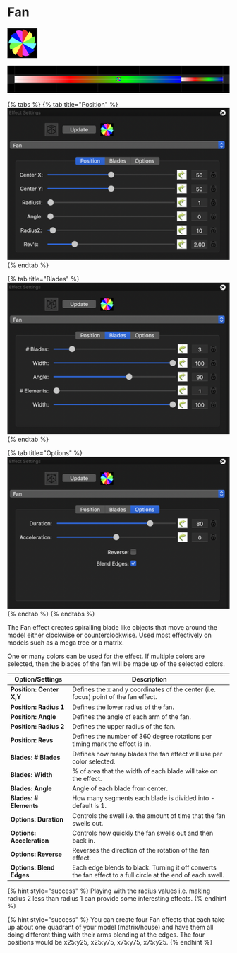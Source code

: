 # Fan

![Icon](<../../.gitbook/assets/image (385) (1).png>)

![Sequencer Grid](<../../.gitbook/assets/image (697).png>)

{% tabs %}
{% tab title="Position" %}
![](<../../.gitbook/assets/image (98) (1).png>)
{% endtab %}

{% tab title="Blades" %}
![](<../../.gitbook/assets/image (149) (1).png>)
{% endtab %}

{% tab title="Options" %}
![](<../../.gitbook/assets/image (732) (1).png>)
{% endtab %}
{% endtabs %}

The Fan effect creates spiralling blade like objects that move around the model either clockwise or counterclockwise. Used most effectively on models such as a mega tree or a matrix.

One or many colors can be used for the effect. If multiple colors are selected, then the blades of the fan will be made up of the selected colors.

| Option/Settings           | Description                                                                                                  |
| ------------------------- | ------------------------------------------------------------------------------------------------------------ |
| **Position: Center X,Y**  | Defines the x and y coordinates of the center (i.e. focus) point of the fan effect.                          |
| **Position: Radius 1**    | Defines the lower radius of the fan.                                                                         |
| **Position: Angle**       | Defines the angle of each arm of the fan.                                                                    |
| **Position: Radius 2**    | Defines the upper radius of the fan.                                                                         |
| **Position: Revs**        | Defines the number of 360 degree rotations per timing mark the effect is in.                                 |
| **Blades: # Blades**      | Defines how many blades the fan effect will use per color selected.                                          |
| **Blades: Width**         | % of area that the width of each blade will take on the effect.                                              |
| **Blades: Angle**         | Angle of each blade from center.                                                                             |
| **Blades: # Elements**    | How many segments each blade is divided into - default is 1.                                                 |
| **Options: Duration**     | Controls the swell i.e. the amount of time that the fan swells out.                                          |
| **Options: Acceleration** | Controls how quickly the fan swells out and then back in.                                                    |
| **Options: Reverse**      | Reverses the direction of the rotation of the fan effect.                                                    |
| **Options: Blend Edges**  | Each edge blends to black. Turning it off converts the fan effect to a full circle at the end of each swell. |

{% hint style="success" %}
Playing with the radius values i.e. making radius 2 less than radius 1 can provide some interesting effects.
{% endhint %}

{% hint style="success" %}
You can create four Fan effects that each take up about one quadrant of your model (matrix/house) and have them all doing different thing with their arms blending at the edges. The four positions would be x25:y25, x25:y75, x75:y75, x75:y25.
{% endhint %}
